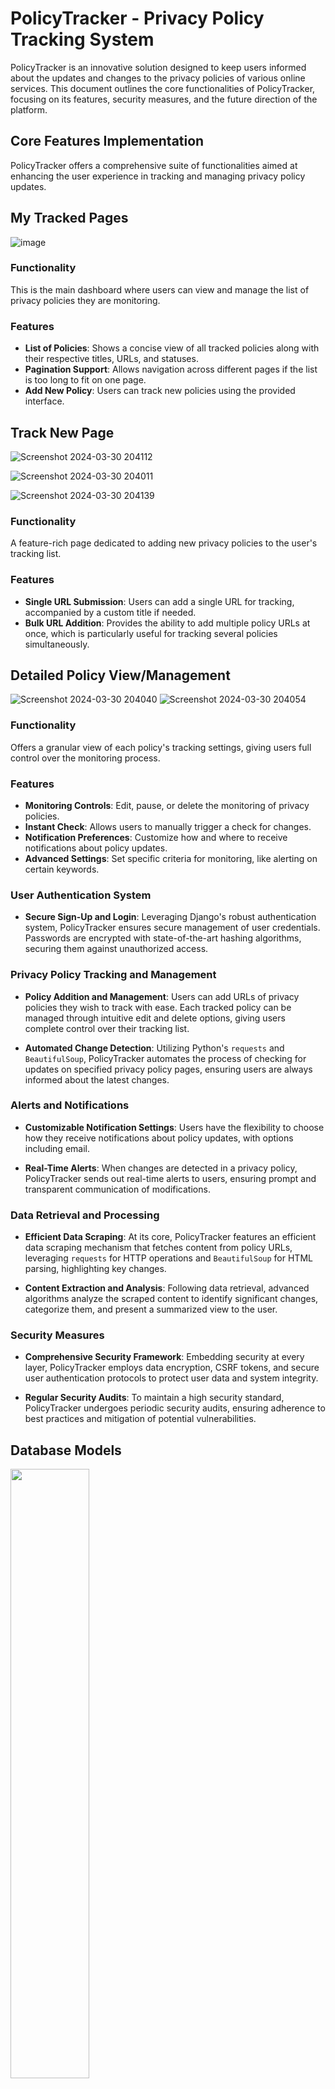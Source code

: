 # PolicyTracker - Privacy Policy Tracking System

PolicyTracker is an innovative solution designed to keep users informed about the updates and changes to the privacy policies of various online services. This document outlines the core functionalities of PolicyTracker, focusing on its features, security measures, and the future direction of the platform.

## Core Features Implementation

PolicyTracker offers a comprehensive suite of functionalities aimed at enhancing the user experience in tracking and managing privacy policy updates.

## My Tracked Pages
![image](https://github.com/saikrupa82/Privacy-Policy-Change-Detection-and-History-Tracking-Service/assets/46783175/e731e0fe-99a2-4a9e-adcb-f64f7a317b43)

### Functionality

This is the main dashboard where users can view and manage the list of privacy policies they are monitoring.

### Features

- **List of Policies**: Shows a concise view of all tracked policies along with their respective titles, URLs, and statuses.
- **Pagination Support**: Allows navigation across different pages if the list is too long to fit on one page.
- **Add New Policy**: Users can track new policies using the provided interface.

  
## Track New Page
![Screenshot 2024-03-30 204112](https://github.com/saikrupa82/Privacy-Policy-Change-Detection-and-History-Tracking-Service/assets/46783175/fc25e8e3-e7d4-47dd-8822-a11596b37677)

![Screenshot 2024-03-30 204011](https://github.com/saikrupa82/Privacy-Policy-Change-Detection-and-History-Tracking-Service/assets/46783175/5d3cf0af-8d24-402f-9b05-7e6afb724e5c)

![Screenshot 2024-03-30 204139](https://github.com/saikrupa82/Privacy-Policy-Change-Detection-and-History-Tracking-Service/assets/46783175/8cf82eb4-d5a4-45cb-9bb9-135b77c075c5)


### Functionality

A feature-rich page dedicated to adding new privacy policies to the user's tracking list.

### Features

- **Single URL Submission**: Users can add a single URL for tracking, accompanied by a custom title if needed.
- **Bulk URL Addition**: Provides the ability to add multiple policy URLs at once, which is particularly useful for tracking several policies simultaneously.

## Detailed Policy View/Management
![Screenshot 2024-03-30 204040](https://github.com/saikrupa82/Privacy-Policy-Change-Detection-and-History-Tracking-Service/assets/46783175/40b8bd87-45fd-448d-ad2b-1f93af06a7fc)
![Screenshot 2024-03-30 204054](https://github.com/saikrupa82/Privacy-Policy-Change-Detection-and-History-Tracking-Service/assets/46783175/d340b71e-b232-41c4-9548-eff86ddeb5c0)

### Functionality

Offers a granular view of each policy's tracking settings, giving users full control over the monitoring process.

### Features

- **Monitoring Controls**: Edit, pause, or delete the monitoring of privacy policies.
- **Instant Check**: Allows users to manually trigger a check for changes.
- **Notification Preferences**: Customize how and where to receive notifications about policy updates.
- **Advanced Settings**: Set specific criteria for monitoring, like alerting on certain keywords.


### User Authentication System

- **Secure Sign-Up and Login**: Leveraging Django's robust authentication system, PolicyTracker ensures secure management of user credentials. Passwords are encrypted with state-of-the-art hashing algorithms, securing them against unauthorized access.

### Privacy Policy Tracking and Management

- **Policy Addition and Management**: Users can add URLs of privacy policies they wish to track with ease. Each tracked policy can be managed through intuitive edit and delete options, giving users complete control over their tracking list.

- **Automated Change Detection**: Utilizing Python's `requests` and `BeautifulSoup`, PolicyTracker automates the process of checking for updates on specified privacy policy pages, ensuring users are always informed about the latest changes.

### Alerts and Notifications

- **Customizable Notification Settings**: Users have the flexibility to choose how they receive notifications about policy updates, with options including email.

- **Real-Time Alerts**: When changes are detected in a privacy policy, PolicyTracker sends out real-time alerts to users, ensuring prompt and transparent communication of modifications.

### Data Retrieval and Processing

- **Efficient Data Scraping**: At its core, PolicyTracker features an efficient data scraping mechanism that fetches content from policy URLs, leveraging `requests` for HTTP operations and `BeautifulSoup` for HTML parsing, highlighting key changes.

- **Content Extraction and Analysis**: Following data retrieval, advanced algorithms analyze the scraped content to identify significant changes, categorize them, and present a summarized view to the user.

### Security Measures

- **Comprehensive Security Framework**: Embedding security at every layer, PolicyTracker employs data encryption, CSRF tokens, and secure user authentication protocols to protect user data and system integrity.

- **Regular Security Audits**: To maintain a high security standard, PolicyTracker undergoes periodic security audits, ensuring adherence to best practices and mitigation of potential vulnerabilities.

## Database Models


<img src="https://github.com/saikrupa82/Privacy-Policy-Change-Detection-and-History-Tracking-Service/assets/46783175/67384de9-1848-4142-bc1e-2e835a53d8eb" width="50%" height="50%">


### CustomUser
This model extends the Django `AbstractUser`, adding additional fields like `full_name` and `age` for a more complete user profile.

``` bash
class CustomUser(AbstractUser):
    full_name = models.CharField(max_length=100, blank=False)
    age = models.PositiveIntegerField(null=True, blank=True)

```
**Fields**:
- `full_name` - Stores the user's full name for display purposes.
- `age` - (Optional) Stores the user's age.

#### Secure storage of user login details in a database.
![image](https://github.com/saikrupa82/Privacy-Policy-Change-Detection-and-History-Tracking-Service/assets/46783175/5d66da19-51d9-4839-97c0-4ffa524e6659)


### PolicyTracker
The core model of the application, tracking privacy policy URLs and changes.
``` bash
class PolicyTracker(models.Model):
    user = models.ForeignKey(
        settings.AUTH_USER_MODEL,  # Use the AUTH_USER_MODEL setting
        on_delete=models.CASCADE,
        related_name='tracked_policies'
    )
    policy_name = models.CharField(max_length=255)
    url = models.URLField(unique=True)
    last_checked = models.DateTimeField(auto_now=True)
    last_changed = models.DateTimeField(null=True, blank=True)
    latest_content = models.TextField()
    content_dict = models.JSONField()

    class Meta:
        unique_together = ('user', 'policy_name',)  # Ensures that the combination of user and policy_name is unique

    def __str__(self):
        return f"{self.policy_name} ({self.user.username})"
```

**Fields**:
- `user` - Links policy entries to users, allowing multiple policies per user.
- `policy_name` - The name of the policy being tracked.
- `url` - The unique URL of the privacy policy.
- `last_checked` - Automatically updated with the current date and time when the policy is checked.
- `last_changed` - Stores when the policy content was last changed.
- `latest_content` - Stores the full content of the policy.
- `content_dict` - Stores a JSON structure of key content changes for analysis.
  #### Structured data stored in a database, illustrating the organized repository of information.
![image](https://github.com/saikrupa82/Privacy-Policy-Change-Detection-and-History-Tracking-Service/assets/46783175/66702dbb-20f5-45c3-9867-b15d7fcfdd73)

## Database Selection

PolicyTracker can work with various SQL databases, and here's why different options might be chosen:

- **PostgreSQL**: Offers advanced features and is well-suited for JSON operations, making it an ideal choice for the `content_dict` field in PolicyTracker.
- **MySQL**: Known for its vast community support and robustness.
- **SQLite**: Great for development due to its simplicity and ease of use.
- **Oracle**: Suited for enterprise-level applications with a need for extensive features.

### SQL in Django

Django's ORM abstracts SQL queries through Python code, enhancing security and developer productivity. For complex queries, Django allows raw SQL to be written when needed.

## Security

PolicyTracker uses several security measures to protect user data and ensure application integrity:

- Data encryption in transit and at rest.
- CSRF token implementation in forms.
- Secure password hashing and user session management.
- Regular security audits and updates.


# Known Issues and Bugs Documentation

As part of our commitment to transparency and continuous improvement, this document outlines the current known issues and bugs in PolicyTracker. We are actively working to address these problems and encourage our community to report any new issues they encounter. Below is a summary of the known issues that users might experience while using PolicyTracker.

## Current Known Issues

1. **Automated Tracking Limitations**: 
   - Description: Automated tracking might not detect minor changes or updates made in the privacy policies if they are not reflected in the main content body.
   - Impact: Users might miss out on minor yet significant policy updates.
   - Status: Under investigation for a more comprehensive scraping approach.

2. **User Interface Responsiveness**:
   - Description: Certain UI elements may not render optimally on all devices or screen sizes, affecting usability.
   - Impact: Affects the accessibility and user experience, especially on mobile devices.
   - Status: UI redesign planned for better responsiveness across devices.

3. **Data Parsing Inaccuracies**:
   - Description: The current data parsing algorithm may occasionally misinterpret or overlook specific policy sections.
   - Impact: Potential for incomplete or inaccurate representation of policy changes.
   - Status: Algorithm refinement in progress to improve accuracy and reliability.

## Reporting New Issues

We encourage the PolicyTracker community to report any bugs or issues they encounter. This collaborative effort helps us enhance the platform's stability and performance. To report an issue, please follow these steps:

1. Visit the [Issues section](https://github.com/saikrupa82/Privacy-Policy-Change-Detection-and-History-Tracking-Service/issues) of our GitHub repository.
2. Check if the issue has already been reported to avoid duplicates.
3. Click on the `New Issue` button to create a new report.
4. Provide a detailed description of the issue, including steps to reproduce, expected behavior, and actual behavior.
5. Attach any relevant screenshots or error messages to help us better understand the problem.


# Testing Guidelines

Welcome to the Testing Guidelines for PolicyTracker. Our aim is to ensure the highest quality and reliability of our application through comprehensive testing. This document serves as a guide for developers, testers, and contributors to understand our testing practices, methodologies, and how to participate in making PolicyTracker more robust and efficient.

## Overview

Testing is an integral part of our development process, involving multiple levels of checks and balances to identify and fix issues before deployment. Here’s an overview of our testing approach:

- **Unit Testing**: Focuses on individual components or pieces of code to ensure they work correctly in isolation.
- **Integration Testing**: Examines the interactions between different parts of the application to detect interface defects.
- **Functional Testing**: Verifies that the features of the application function as expected from an end-user perspective.
- **Performance Testing**: Assesses the application’s stability, speed, and scalability under various conditions.
- **Security Testing**: Identifies vulnerabilities within the application to prevent potential security breaches.

## Testing Environment

The testing environment mirrors the production setting as closely as possible to ensure accuracy in testing results. All tests are run in isolated environments to prevent side effects and maintain consistency.

1. **Running Unit and Integration Tests**:
   - Install the necessary dependencies and set up your local development environment.
   - Use the following command to run the test suite: `./manage.py test`
   - Report any failures or issues encountered during testing.

2. **Functional and User Acceptance Testing**:
   - Engage with the application from an end-user perspective.
   - Follow test cases, if provided, or use exploratory testing techniques to uncover issues.
   - Document your findings and provide feedback on user experience improvements.

3. **Performance and Security Testing**:
   - Utilize recommended tools and methodologies for performance and security testing.
   - Identify potential bottlenecks or security vulnerabilities.
   - Share comprehensive reports and recommendations for improvement.

## Reporting Issues

Found a bug or issue? Please report it using the following steps:

1. Check if the issue is already reported in the [Issues section](https://github.com/saikrupa82/Privacy-Policy-Change-Detection-and-History-Tracking-Service/issues) of our GitHub repository.
2. Create a new issue providing a detailed description, steps to reproduce, and the expected vs. actual results.
3. Include any relevant screenshots, error logs, or additional information that could help in diagnosing the issue.

## Continuous Integration (CI) and Continuous Deployment (CD)

Our CI/CD pipeline automates the testing and deployment process, ensuring that new code submissions are automatically built, tested, and prepared for staging or production environments.

# Installation and Configuration Instructions for PolicyTracker

Welcome to PolicyTracker! This document provides detailed instructions on how to install and configure PolicyTracker on your local development environment. Follow these steps to get started with tracking and managing privacy policy updates efficiently.

## Prerequisites

Before you begin the installation process, ensure you have the following prerequisites installed on your system:

- Python 3.8 or later
- pip (Python Package Installer)
- Virtualenv (optional, but recommended for isolating Python environments)
- Git (for cloning the repository)

## Step 1: Clone the Repository

First, clone the PolicyTracker repository to your local machine using Git:

```bash
git clone https://github.comsaikrupa82/Privacy-Policy-Change-Detection-and-History-Tracking-Service.git
```
cd PolicyTracker

## Step 2: Set Up a Virtual Environment
It's recommended to use a virtual environment for Python projects. This keeps dependencies required by different projects separate by creating isolated Python virtual environments for them. To create and activate a virtual environment:


```bash
# Create a virtual environment
virtualenv venv

# Activate the virtual environment
# On Windows
venv\Scripts\activate
# On macOS and Linux
source venv/bin/activate

```

## Step 3: Install Dependencies
With your virtual environment activated, install the project dependencies using pip:

```bash
pip install -r requirements.txt
```

## Step 4: Configure the Application
PolicyTracker uses environment variables for configuration. You'll need to set up these variables according to your environment. Create a file named .env in the project root directory and add your configurations:
```bash 

DEBUG=on
SECRET_KEY=your_secret_key
DATABASE_URL=sqlite:///db.sqlite3
ALLOWED_HOSTS=.localhost, .yourdomain.com
```

## Step 5: Initialize the Database
Before running the application, you need to make migrations and migrate the database schema:

## Step 6: Run the Development Server
Finally, you can run the Django development server:
```bash
python manage.py runserver


```

Navigate to http://localhost:8000 in your web browser. You should see the PolicyTracker home page, indicating the application is running successfully.

### Additional Configuration
- Email Backend Setup: For sending email notifications, configure your email backend by updating the .env file with your email service credentials.



## Architecture Overview
PolicyTracker is a robust web application designed to monitor and notify users of changes in privacy policies across various websites. This document outlines the detailed architecture of the system, illustrating how the different components interact and work together to provide a seamless experience for the end-user.

![Capstone project drawio](https://github.com/saikrupa82/Privacy-Policy-Change-Detection-and-History-Tracking-Service/assets/46783175/476f3a25-e1d9-43eb-94ad-cd92c20b06e6)


## User Interaction
- **Users** initiate HTTPS requests through their web browsers to perform actions such as logging in, submitting URLs for tracking, or receiving updates on policy changes.
- The **Website** serves as the front end, where user inputs are collected and policy changes are displayed.
- An **SMTP Server** handles the sending of periodic notifications and alerts to the users' emails.

## Application Server
- A **URL Dispatcher** in Django routes incoming HTTP requests to their corresponding views based on URL patterns.
- **Views** in Django process user requests, interact with models, and handle business logic.
- **Models** define the application's database schema using Django's ORM.
- **Templates** combine HTML with Django Template Language for dynamic content rendering.

## Backend Services and Data Management
- A **WSGI Server** acts as the middleman between the web server and the Django app.
- A **MySQL Database** is used for persistent storage of user data, tracking information, and change logs.
- **Beautiful Soup 4** is the web scraping library that parses HTML content of privacy policies and extracts relevant information.
- The application generates **HTML** content using templates and Django's rendering engine.

## Styling and Scripting
- **Tailwind CSS** is utilized for responsive and modular design across the application.
- **JavaScript** adds interactivity to webpages, such as client-side validations and dynamic content updates.

## Data Flow and Security
- **HTTPS** ensures secure transmission of data between the user and the application.
- **CSRF Protection** is implemented to safeguard against cross-site request forgery attacks.
- **User Authentication** manages the verification of user identities, with secure password handling.

## Regular Operations and Notifications
- The system performs **Policy Tracking** by regularly sending requests to tracked policy URLs.
- **Change Detection** is conducted by comparing new content against stored versions, logging any differences.
- **Notification Dispatch** sends timely email updates to users when policy changes are detected.

# Load Testing

This document outlines the process for conducting load testing on the PolicyTracker Django application using Postman.

## Overview

Load testing is performed to ensure that our Django-based PolicyTracker application can handle the projected traffic volume and perform optimally under stress.

## Prerequisites

- Django application with CSRF protection
- Postman for making API requests
- A testing environment similar to the production setup

## Setup

1. **Postman Collection**: Create a new collection for your load test in Postman.
2. **Environment Variables**: Set up environment variables for your Postman requests, like domain, endpoints, CSRF tokens, etc.
3. **CSRF Tokens**: If CSRF protection is enabled, make sure to extract and include the CSRF token in your requests.

## Load Testing Steps

1. **Prepare the Application**: Optimize database queries, set up caching, and ensure proper indexing.
2. **Configure Postman Request**: Set up your request method, URL, headers, and any body data required for POST requests.
3. **Include CSRF Token**: Add the retrieved CSRF token to your request headers or body as needed by your application.
4. **Run a Single Request**: Test a single request to ensure that your setup is correct and that you're receiving the expected response.
5. **Monitor Setup**: Configure Postman Monitors or use the Collection Runner to simulate multiple requests from different users.
6. **Analyze Results**: After running the tests, analyze the response times, error rates, and server resource utilization to identify bottlenecks.

## Optimization

![Screenshot 2024-03-30 233358](https://github.com/saikrupa82/Privacy-Policy-Change-Detection-and-History-Tracking-Service/assets/46783175/17ecd14f-a6b0-4a19-b317-e7e761c59208)


Based on the test results, make necessary optimizations to the application code, database, server configuration, or architecture.

## Running the Tests
![Screenshot 2024-03-30 233505](https://github.com/saikrupa82/Privacy-Policy-Change-Detection-and-History-Tracking-Service/assets/46783175/b4d9afa7-5778-4f9f-9db0-2ea12a923919)

Start the load test by running the configured monitor or collection runner.

## Test Results
![Screenshot 2024-03-30 233957](https://github.com/saikrupa82/Privacy-Policy-Change-Detection-and-History-Tracking-Service/assets/46783175/d2100a52-7e2a-4aaf-b8b0-6ceeabf742b7)
![Screenshot 2024-03-30 234042](https://github.com/saikrupa82/Privacy-Policy-Change-Detection-and-History-Tracking-Service/assets/46783175/2276efdd-d61f-462b-be5e-70003103577c)


By repeating these steps, you can iteratively improve the performance of your application. The successful handling of 1000 users in a login scenario is a positive indicator, and continuous testing can help maintain and improve this performance as the application evolves.
The application crash during the Postman API load testing with 10,000 users suggests significant resource utilization, likely surpassing the system's capacity. This scenario underscores the necessity for resource optimization and scalability enhancements to ensure stability under high load, highlighting the importance of continuous performance monitoring and system adjustments to accommodate growing user demands efficiently.



# Risk Assessment and Mitigation Strategies for PolicyTracker

The potential risks involved in the development, deployment, and usage of PolicyTracker, along with strategies to mitigate these risks. Our goal is to ensure the reliability, security, and user satisfaction of our application.

## Risk Identification

1. **Security Vulnerabilities**: The application could be vulnerable to various security threats, including SQL injection, Cross-Site Scripting (XSS), and Cross-Site Request Forgery (CSRF).
   
2. **Data Privacy Concerns**: Handling user data, especially in tracking privacy policies, poses a risk to data privacy if not managed properly.
   
3. **Compliance with Legal Regulations**: Non-compliance with legal regulations such as GDPR, CCPA, etc., could lead to legal repercussions and loss of user trust.

4. **Dependency on External Services**: The application relies on external services for data scraping, authentication (OAuth providers), and notifications (email/SMS services), which could lead to failures or disruptions in service.

5. **Performance and Scalability**: Handling a large volume of data and user requests may lead to performance bottlenecks or scalability issues.

## Mitigation Strategies

### Security Vulnerabilities

- **Regular Audits and Updates**: Conduct regular security audits and keep all dependencies up to date to address known vulnerabilities.
  
- **Secure Coding Practices**: Follow secure coding practices and use Django's built-in security features to protect against SQL injection, XSS, CSRF, etc.

### Data Privacy Concerns

- **Data Encryption**: Encrypt sensitive user data both in transit and at rest to protect user privacy.
  
- **Minimal Data Collection**: Collect only the essential data necessary for the application's functionality, adhering to the principle of data minimization.

### Compliance with Legal Regulations

- **Privacy Policy and Terms of Use**: Clearly outline a privacy policy and terms of use, detailing how user data is collected, used, and protected.

- **Regular Legal Consultation**: Consult with legal professionals to ensure ongoing compliance with all relevant regulations.

### Dependency on External Services

- **Fallback Mechanisms**: Implement fallback mechanisms to handle failures of external services gracefully, ensuring minimal impact on the user experience.

- **Service Monitoring**: Actively monitor the status and performance of external services and have contingency plans in place for service outages.

### Performance and Scalability

- **Optimization and Caching**: Optimize database queries and implement caching where appropriate to improve performance.

- **Scalable Architecture**: Design the application with scalability in mind, using cloud services that can automatically scale resources based on demand.

# Roadmap for Beta Release of PolicyTracker

The PolicyTracker team is dedicated to continuous improvement and expansion of our application's capabilities. As we transition from the alpha to the beta release, this document outlines our roadmap, highlighting the key features, enhancements, and milestones we aim to achieve. Our focus is on refining the application based on user feedback, addressing known issues, and incorporating additional functionalities to enrich the user experience.

## Key Features and Enhancements

### Enhanced Security Measures
- Implement advanced security protocols and encryption techniques to fortify user data protection.
  
### Improved Data Processing and Analysis
- Develop a more sophisticated data analysis engine to provide deeper insights into privacy policy changes and their implications.
- Introduce machine learning algorithms to predict potential future changes based on historical data trends.

### User Interface and Experience Improvements
- Redesign the user interface for enhanced usability and accessibility, ensuring a seamless experience across all devices.
- Incorporate user feedback to refine existing features and introduce new ones that address user needs more effectively.

### Expanded Policy Tracking Capabilities
- Introduce the ability for users to group and categorize tracked documents for better organization and access.

### Automated Alerts and Custom Notifications
- Enhance the notification system to allow for more personalized alert settings, including the frequency and types of notifications received.
- Implement AI-driven alerts that notify users of significant changes that could directly impact their privacy or user rights.

### Comprehensive Documentation and Support
- Expand the knowledge base and FAQ section to provide users with more comprehensive guidance on using the application.

# References

- Django Documentation: [Django Docs](https://docs.djangoproject.com/en/5.0/) - Official Django documentation for version 5.0.
- BeautifulSoup4 Package: [PyPI - BeautifulSoup4](https://pypi.org/project/beautifulsoup4/) - Python library for pulling data out of HTML and XML files.
- Fahadul Shadhin's article on Django MVT pattern: [The MVT Design Pattern of Django](https://python.plainenglish.io/the-mvt-design-pattern-of-django-8fd47c61f582?gi=cd5a719aa5a4) - A comprehensive guide to understanding Django's design pattern.
- Django-Tailwind Documentation: [Django Tailwind Docs](https://django-tailwind.readthedocs.io/en/latest/installation.html) - Instructions on integrating Tailwind CSS with Django.
- Django-Tailwind GitHub Repository: [timonweb/django-tailwind](https://github.com/timonweb/django-tailwind) - The GitHub repository for the Django-Tailwind integration package.
- Stack Overflow Discussion on Tailwind CSS with Django: [How to use TailwindCSS with Django](https://stackoverflow.com/questions/63392426/how-to-use-tailwindcss-with-django) - Community solutions for using Tailwind CSS in Django projects.
- Lucidchart: [Lucidchart](https://lucid.app/) - Online diagram software for creating and sharing professional flowcharts, process maps, and more.

